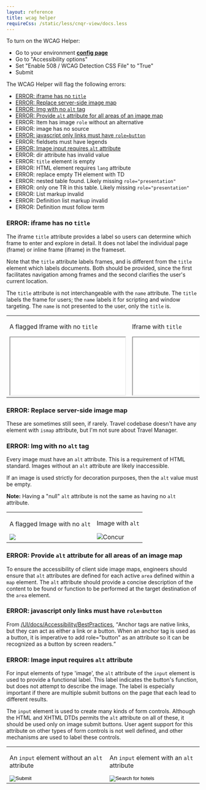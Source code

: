 ```yaml
---
layout: reference
title: wcag helper
requireCss: /static/less/cnqr-view/docs.less
---
```


<p>To turn on the WCAG Helper:</p>
<ul>
	<li>Go to your environment <b><a href="/demo.asp" target="_blank">config page</a></b></li>
	<li>Go to "Accessibility options"</li>
	<li>Set "Enable 508 / WCAG Detection CSS File" to "True"</li>
	<li>Submit</li>
</ul> 

<p>The WCAG Helper will flag the following errors:</p>

<ul class="wcag-helper">
	<li><a href="#error1">ERROR: iframe has no <code>title</code></a></li>
	<li><a href="#error2">ERROR: Replace server-side image map</a></li>
	<li><a href="#error3">ERROR: Img with no <code>alt</code> tag</a></li>
	<li><a href="#error4">ERROR: Provide <code>alt</code> attribute for all areas of an image map</a></li>
	<li>ERROR: Item has image <code>role</code> without an alternative</li>
	<li>ERROR: image has no source</li>
	<li><a href="#error7">ERROR: javascript only links must have <code>role=button</code></a></li>
	<li>ERROR: fieldsets must have legends</li>
	<li><a href="#error9">ERROR: Image input requires <code>alt</code> attribute</a></li>
	<li>ERROR: dir attribute has invalid value</li>
	<li>ERROR: <code>title</code> element is empty</li>
	<li>ERROR: HTML element requires <code>lang</code> attribute</li>
	<li>ERROR: replace empty TH element with TD</a></li>
	<li>ERROR: nested table found. Likely missing <code>role="presentation"</code></li>
	<li>ERROR: only one TR in this table. Likely missing <code>role="presentation"</code></li>
	<li>ERROR: List markup invalid</li>
	<li>ERROR: Definition list markup invalid</li>
	<li>ERROR: Definition must follow term</li>
</ul>

<h3 id="error1">ERROR: iframe has no <code>title</code></h3>

<p>The iframe <code>title</code> attribute provides a label so users can determine which frame to enter and explore in detail. It does not label the individual page (frame) or inline
frame (iframe) in the frameset.</p><p>Note that the <code>title</code> attribute labels frames, and is different from the <code>title</code> element which labels documents. Both should be provided, since the
first facilitates navigation among frames and the second clarifies the user's current location.</p>
<p>The <code>title</code> attribute is not interchangeable with the <code>name</code> attribute. The <code>title</code> labels the frame for users; the <code>name</code>
labels it for scripting and window targeting. The <code>name</code> is not presented to the user, only the <code>title</code> is.</p>

<table border="0" role="presentation">
	<tr>
		<td>
			<p>A flagged Iframe with no <code>title</code></p>
			<iframe src="/UI/docs/Accessibility/WCAGHelperIframeExample" id="notitleiframe"></iframe>
		</td>
		<td>
			<p>Iframe with <code>title</code></p>
			<iframe src="/UI/docs/Accessibility/WCAGHelperIframeExample" id="titleiframe" title="Iframe with Title"></iframe>
		</td>
	</tr>
</table>

<h3 id="error2">ERROR: Replace server-side image map</h3>
<p>These are sometimes still seen, if rarely. Travel codebase doesn't have any element with <code>ismap</code> attribute, but I'm not sure about Travel Manager.</p>
<h3 id="error3">ERROR: Img with no <code>alt</code> tag</h3>
<p>Every image must have an <code>alt</code> attribute. This is a requirement of HTML standard. Images without an <code>alt</code> attribute are likely inaccessible.</p>
<p>If an image is used strictly for decoration purposes, then the <code>alt</code> value must be empty.</p>
<p><b>Note:</b> Having a "null" <code>alt</code> attribute is not the same as having no <code>alt</code> attribute. </p>

<table border="0" role="presentation">
	<tr>
		<td>
			<p>A flagged Image with no <code>alt</code></p>
			<img src="/images/themes/bluefrog/banner_new.jpg" id="bannerImageNoAlt"/>
		</td>
		<td>
			<p>Image with <code>alt</code></p>
			<img src="/images/themes/bluefrog/banner_new.jpg" id="bannerImageWithAlt" alt="Concur"/>
		</td>
	</tr>
</table>

<h3 id="error4">ERROR: Provide <code>alt</code> attribute for all areas of an image map</h3>
<p>To ensure the accessibility of client side image maps, engineers should ensure that <code>alt</code> attributes are defined for each active <code>area</code> defined within a <code>map</code> element.  
	The <code>alt</code> attribute should provide a concise description of the content to be found or function to be performed at the target destination of the <code>area</code> element.</p>
<h3 id="error7">
	ERROR: javascript only links must have <code>role=button</code>
</h3>
<p>
	From <a href="/UI/docs/Accessibility/BestPractices/#bp3" target="_blank">/UI/docs/Accessibility/BestPractices</a>,
	<q cite="/UI/docs/Accessibility/BestPractices/#bp3">Anchor tags are native links, but they can act as either a link or a button.
	When an anchor tag is used as a button, it is imperative to add role="button" as an attribute so it can be recognized as a button by screen readers.</q>
</p>

<h3 id="error9">ERROR: Image input requires <code>alt</code> attribute</h3>
<p>For input elements of type 'image', the <code>alt</code> attribute of the <code>input</code> element is used to provide a functional label. This label indicates
the button's function, but does not attempt to describe the image. The label is especially important if there are multiple submit buttons on the page that each lead to different results. </p>
<p> The <code>input</code> element is used to create many kinds of form controls. Although the HTML and XHTML DTDs permits the <code>alt</code> attribute on all of these, it should be used
only on image submit buttons. User agent support for this attribute on other types of form controls is not well defined, and other mechanisms are used to label these controls. </p>
<table border="0" role="presentation">
	<tr>
		<td>
			<p>An <code>input</code> element without an <code>alt</code> attribute</p>
			<input type="image" name="submit" src="/Images/ButtonMailDown.gif" />
		</td>
		<td>
			<p>An <code>input</code> element with an <code>alt</code> attribute</p>
			<input type="image" name="submit" src="/Images/ButtonMailDown.gif" alt="Search for hotels" />
		</td>
	</tr>
</table>

